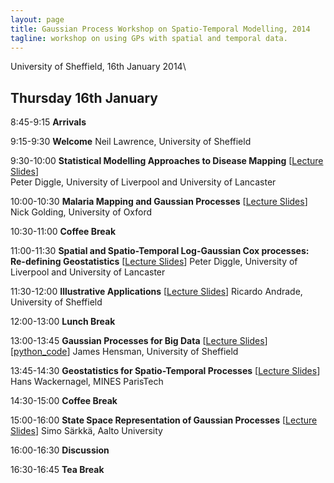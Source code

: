 ```yaml
---
layout: page
title: Gaussian Process Workshop on Spatio-Temporal Modelling, 2014
tagline: workshop on using GPs with spatial and temporal data.
---
```




University of Sheffield, 16th January 2014\

## Thursday 16th January

  8:45-9:15   **Arrivals**
  
  9:15-9:30   **Welcome**
              Neil Lawrence, University of Sheffield
	      
  9:30-10:00   **Statistical Modelling Approaches to Disease Mapping** [[Lecture Slides](gp_gpst14_disease_mapping.pdf)]  
               Peter Diggle, University of Liverpool and University of Lancaster
	       
  10:00-10:30   **Malaria Mapping and Gaussian Processes** [[Lecture Slides](gp_gpst14_NG_MAP.pdf)]
                Nick Golding, University of Oxford
		
  10:30-11:00   **Coffee Break**
  
  11:00-11:30   **Spatial and Spatio-Temporal Log-Gaussian Cox processes: Re-defining Geostatistics** [[Lecture Slides](gp_gpst14_LGCP.pdf)]
                Peter Diggle, University of Liverpool and University of Lancaster
		
  11:30-12:00   **Illustrative Applications** [[Lecture Slides](gp_gpst14_applications.pdf)]
                Ricardo Andrade, University of Sheffield
		
  12:00-13:00   **Lunch Break**
  
  13:00-13:45   **Gaussian Processes for Big Data** [[Lecture Slides](gp_gpst14_big_data.pdf)] [[python\_code](gp_gpst14_sphere_opt_code.py)]
                James Hensman, University of Sheffield
		
  13:45-14:30   **Geostatistics for Spatio-Temporal Processes** [[Lecture Slides](gp_gpst14_geostats.pdf)]
                Hans Wackernagel, MINES ParisTech
		
  14:30-15:00   **Coffee Break**
  
  15:00-16:00   **State Space Representation of Gaussian Processes** [[Lecture Slides](ssgp-sheffield-2014-handout.pdf)]
                Simo Särkkä, Aalto University
		
  16:00-16:30   **Discussion**
  
  16:30-16:45   **Tea Break**
